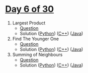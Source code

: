 # [Day 6 of 30](https://www.hackerrank.com/contests/day-6-of-30/challenges "Day 6 of 30 contest link")

1. Largest Product
   - [Question](https://www.hackerrank.com/contests/day-6-of-30/challenges/largest-product-3 "Largest Product")
   - Solution ([Python](Largest%20Product/Python/ "Solution in Python")) ([C++](Largest%20Product/C++/ "Solution in C++")) ([Java](Largest%20Product/Java/ "Solution in Java"))
2. Find The Younger One
   - [Question](https://www.hackerrank.com/contests/day-6-of-30/challenges/find-the-younger-one "Find The Younger One") 
   - Solution ([Python](Find%20The%20Younger%20One/Python/ "Solution in Python")) ([C++](Find%20The%20Younger%20One/C++/ "Solution in C++")) ([Java](Find%20The%20Younger%20One/Java/ "Solution in Java"))
3. Summing of Neighbours
   - [Question](https://www.hackerrank.com/contests/day-6-of-30/challenges/story-of-n-and-k "Summing of Neighbours")
   - Solution ([Python](Summing%20of%20neighbours/Python/ "Solution in Python")) ([C++](Summing%20of%20neighbours/C++/ "Solution in C++")) ([Java](Summing%20of%20neighbours/Java/ "Solution in Java"))
